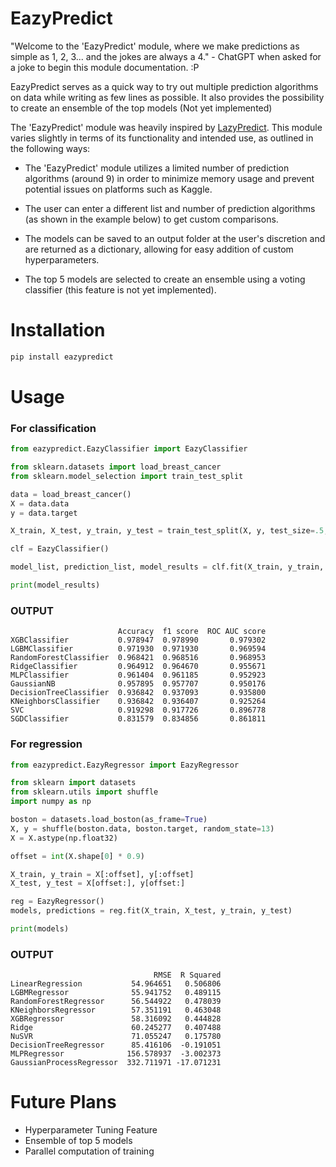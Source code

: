 # EazyPredict

"Welcome to the 'EazyPredict' module, where we make predictions as simple as 1, 2, 3... and the jokes are always a 4." - ChatGPT when asked for a joke to begin this module documentation. :P

EazyPredict serves as a quick way to try out multiple prediction algorithms on data while writing as few lines as possible. It also provides the possibility to create an ensemble of the top models (Not yet implemented)

The 'EazyPredict' module was heavily inspired by [LazyPredict](https://github.com/shankarpandala/lazypredict). This module varies slightly in terms of its functionality and intended use, as outlined in the following ways:

- The 'EazyPredict' module utilizes a limited number of prediction algorithms (around 9) in order to minimize memory usage and prevent potential issues on platforms such as Kaggle.

- The user can enter a different list and number of prediction algorithms (as shown in the example below) to get custom comparisons.

- The models can be saved to an output folder at the user's discretion and are returned as a dictionary, allowing for easy addition of custom hyperparameters.

- The top 5 models are selected to create an ensemble using a voting classifier (this feature is not yet implemented).

# Installation

```python
pip install eazypredict
```

# Usage

### For classification

```python
from eazypredict.EazyClassifier import EazyClassifier

from sklearn.datasets import load_breast_cancer
from sklearn.model_selection import train_test_split

data = load_breast_cancer()
X = data.data
y = data.target

X_train, X_test, y_train, y_test = train_test_split(X, y, test_size=.5,random_state =123)

clf = EazyClassifier()

model_list, prediction_list, model_results = clf.fit(X_train, y_train, X_test, y_test)

print(model_results)
```
### OUTPUT
```
                        Accuracy  f1 score  ROC AUC score
XGBClassifier           0.978947  0.978990       0.979302
LGBMClassifier          0.971930  0.971930       0.969594
RandomForestClassifier  0.968421  0.968516       0.968953
RidgeClassifier         0.964912  0.964670       0.955671
MLPClassifier           0.961404  0.961185       0.952923
GaussianNB              0.957895  0.957707       0.950176
DecisionTreeClassifier  0.936842  0.937093       0.935800
KNeighborsClassifier    0.936842  0.936407       0.925264
SVC                     0.919298  0.917726       0.896778
SGDClassifier           0.831579  0.834856       0.861811
```

### For regression

```python
from eazypredict.EazyRegressor import EazyRegressor

from sklearn import datasets
from sklearn.utils import shuffle
import numpy as np

boston = datasets.load_boston(as_frame=True)
X, y = shuffle(boston.data, boston.target, random_state=13)
X = X.astype(np.float32)

offset = int(X.shape[0] * 0.9)

X_train, y_train = X[:offset], y[:offset]
X_test, y_test = X[offset:], y[offset:]

reg = EazyRegressor()
models, predictions = reg.fit(X_train, X_test, y_train, y_test)

print(models)
```
### OUTPUT
```
                                RMSE  R Squared
LinearRegression           54.964651   0.506806
LGBMRegressor              55.941752   0.489115
RandomForestRegressor      56.544922   0.478039
KNeighborsRegressor        57.351191   0.463048
XGBRegressor               58.316092   0.444828
Ridge                      60.245277   0.407488
NuSVR                      71.055247   0.175780
DecisionTreeRegressor      85.416106  -0.191051
MLPRegressor              156.578937  -3.002373
GaussianProcessRegressor  332.711971 -17.071231
```

# Future Plans

- Hyperparameter Tuning Feature
- Ensemble of top 5 models
- Parallel computation of training

